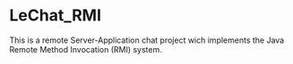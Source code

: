 # LeChat_RMI
This is a remote Server-Application chat project wich implements the Java Remote Method Invocation (RMI) system.
